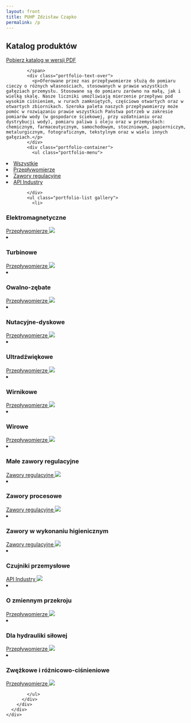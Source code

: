 ```yaml
---
layout: front
title: PUHP Zdzisław Czapko
permalink: /p
---
```


<div id="content">
      <div class="wrapper-with-color-background full-width-background">
        <div class="content-area">
          <div class="contentheadline-wrapper">
            <div class="contentheadline">
              <h2 id="page-headline">Katalog produktów</h2>
            </div>
            <span class="contentheadline">
              <a href="/system/documents/attachments/000/000/155/original/katalog-produktow.pdf">Pobierz katalog w wersji PDF</a>

            </span>
            <div class="portfolio-text-over">
              <p>Oferowane przez nas przepływomierze służą do pomiaru cieczy o różnych własnościach, stosowanych w prawie wszystkich gałęziach przemysłu. Stosowane są do pomiaru zarówno na małą, jak i wielką skalę. Nasze liczniki umożliwiają mierzenie przepływu pod wysokim ciśnieniem, w rurach zamkniętych, częściowo otwartych oraz w otwartych zbiornikach. Szeroka paleta naszych przepływomierzy może pomóc w rozwiązaniu prawie wszystkich Państwa potrzeb w zakresie pomiarów wody (w gospodarce ściekowej, przy uzdatnianiu oraz dystrybucji wody), pomiaru paliwa i oleju oraz w przemysłach: chemicznym, farmaceutycznym, samochodowym, stoczniowym, papierniczym, metalurgicznym, fotograficznym, tekstylnym oraz w wielu innych gałęziach.</p>
            </div>
            <div class="portfolio-container">
              <ul class="portfolio-menu">
<li class="active"><a href="/p">Wszystkie</a></li>
<li class="active"><a href="/p?tylko=przepływomierze">Przepływomierze</a></li>
<li class="active"><a href="/p?tylko=zawory-regulacyjne">Zawory regulacyjne</a></li>
<li class="active"><a href="/p?tylko=api-industry">API Industry</a></li>
</ul>

            </div>
            <ul class="portfolio-list gallery">
              <li>
<h3>Elektromagnetyczne</h3>
<div class="img-wrapper">
<a href="/p/przeplywomierze/elektromagnetyczne">
Przepływomierze
<img src="/assets/images/katalog_produktow/przeplywomierze_elektromagnetyczne.jpg">
</a>
</div>
</li>
<li>
<h3>Turbinowe</h3>
<div class="img-wrapper">
<a href="/p/przeplywomierze/turbinowe">
Przepływomierze
<img src="/assets/images/katalog_produktow/przeplywomierze_turbinowe.jpg">
</a>
</div>
</li>
<li>
<h3>Owalno-zębate</h3>
<div class="img-wrapper">
<a href="/p/przeplywomierze/owalno-zebate">
Przepływomierze
<img src="/assets/images/katalog_produktow/przeplywomierze_owalno-zebate.jpg">
</a>
</div>
</li>
<li>
<h3>Nutacyjne-dyskowe</h3>
<div class="img-wrapper">
<a href="/p/przeplywomierze/nutacyjne-dyskowe">
Przepływomierze
<img src="/assets/images/katalog_produktow/przeplywomierze_recordall.jpg">
</a>
</div>
</li>
<li>
<h3>Ultradźwiękowe</h3>
<div class="img-wrapper">
<a href="/p/przeplywomierze/ultradzwiekowe">
Przepływomierze
<img src="/assets/images/katalog_produktow/przeplywomierze_ultradzwiekowe.jpg">
</a>
</div>
</li>
<li>
<h3>Wirnikowe</h3>
<div class="img-wrapper">
<a href="/p/przeplywomierze/wirnikowe">
Przepływomierze
<img src="/assets/images/katalog_produktow/przeplywomierze_wirnikowe.jpg">
</a>
</div>
</li>
<li>
<h3>Wirowe</h3>
<div class="img-wrapper">
<a href="/p/przeplywomierze/wirowe">
Przepływomierze
<img src="/assets/images/katalog_produktow/przeplywomierze_vortex.jpg">
</a>
</div>
</li>
<li>
<h3>Małe zawory regulacyjne</h3>
<div class="img-wrapper">
<a href="/p/zawory-regulacyjne/male-zawory-regulacyjne">
Zawory regulacyjne
<img src="/assets/images/katalog_produktow/male_zawory_regulacyjne.jpg">
</a>
</div>
</li>
<li>
<h3>Zawory procesowe</h3>
<div class="img-wrapper">
<a href="/p/zawory-regulacyjne/zawory-procesowe">
Zawory regulacyjne
<img src="/assets/images/katalog_produktow/zawory_procesowe.jpg">
</a>
</div>
</li>
<li>
<h3>Zawory w wykonaniu higienicznym</h3>
<div class="img-wrapper">
<a href="/p/zawory-regulacyjne/zawory-w-wykonaniu-higienicznym">
Zawory regulacyjne
<img src="/assets/images/katalog_produktow/zawory_higieniczne.jpg">
</a>
</div>
</li>
<li>
<h3>Czujniki przemysłowe</h3>
<div class="img-wrapper">
<a href="/p/api-industry/czujniki-przemyslowe">
API Industry
<img src="/assets/images/katalog_produktow/api_industry.jpg">
</a>
</div>
</li>
<li>
<h3>O zmiennym przekroju</h3>
<div class="img-wrapper">
<a href="/p/przeplywomierze/o-zmiennym-przekroju">
Przepływomierze
<img src="/assets/images/katalog_produktow/przeplywomierze_o_zmiennym_przekroju.png">
</a>
</div>
</li>
<li>
<h3>Dla hydrauliki siłowej</h3>
<div class="img-wrapper">
<a href="/p/przeplywomierze/dla-hydrauliki-silowej">
Przepływomierze
<img src="/assets/images/katalog_produktow/flotech.png">
</a>
</div>
</li>
<li>
<h3>Zwężkowe i różnicowo-ciśnieniowe</h3>
<div class="img-wrapper">
<a href="/p/przeplywomierze/zwezkowe-i-roznicowo-cisnieniowe">
Przepływomierze
<img src="/assets/images/katalog_produktow/csm_venturi_ssl.png">
</a>
</div>
</li>

            </ul>
          </div>
        </div>
      </div>
    </div>